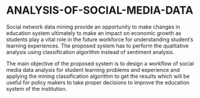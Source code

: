 # ANALYSIS-OF-SOCIAL-MEDIA-DATA
Social network data mining provide an opportunity to make changes in education system ultimately to make an impact on economic growth as students play a vital role in the future workforce for understanding student’s learning experiences.
The proposed system has to perform the qualitative analysis using classification algorithm instead of sentiment analysis. 

The main objective of the proposed system is to design a workflow of social media data analysis for student learning problems and experience and applying the mining classification algorithm to get the results which will be useful for policy makers to take proper decisions to improve the education system of the institution.
